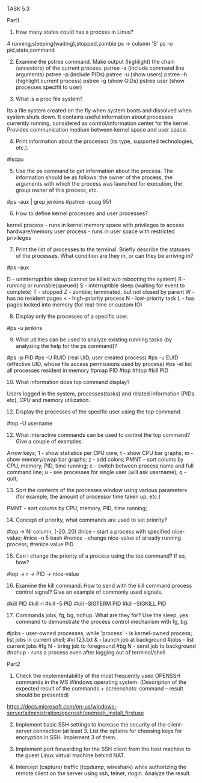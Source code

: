 TASK 5.3


Part1


1. How many states could has a process in Linux?

4 running,sleeping(waiting),stopped,zombie
ps -> column 'S'
ps -o pid,state,command


2. Examine the pstree command. Make output (highlight) the chain (ancestors) of the current process.
pstree -a (include command line arguments)
pstree -p (include PIDs)
pstree -u (show users)
pstree -h (highlight current process)
pstree -g (show GIDs)
pstree user (show processes specifit to user)


3. What is a proc file system?

Its a file system created on the fly when system boots and dissolved when system shuts down.
It contains useful information about processes currently running, considered as control/information center for the kernel.
Provides communication medium between kernel space and user space.


4. Print information about the processor (its type, supported technologies, etc.).

#lscpu


5. Use the ps command to get information about the process. The information should be as follows: the owner of the process, the arguments with which the process was launched for execution, the group owner of this process, etc.

#ps -aux | grep jenkins
#pstree -puag 951


6. How to define kernel processes and user processes?

kernel process - runs in kernel memory space with privileges to access hardware/memory
user process - runs in user space with restricted privileges


7. Print the list of processes to the terminal. Briefly describe the statuses of the processes. What condition are they in, or can they be arriving in?

#ps -aux

D - uninterruptible sleep (cannot be killed w/o rebooting the system)
R - running or runnable(queued)
S - interruptible sleep (waiting for event to complete)
T - stopped
Z - zombie; terminated, but not closed by parent
W - has no resident pages
< - high-priority process
N - low-priority task
L - has pages locked into memory (for real-time or custom IO)


8. Display only the processes of a specific user.

#ps -u jenkins


9. What utilities can be used to analyze existing running tasks (by analyzing the help for the ps command)?

#ps -p PID
#ps -U RUID (real UID, user created process)
#ps -u EUID (effective UID, whose file access permissions used by process)
#ps -el list all processes resident in memory
#pmap PID
#top
#htop
#kill PID


10. What information does top command display?

Users logged in the system, processes(tasks) and related information (PIDs etc), CPU and memory utilization.

12. Display the processes of the specific user using the top command.

#top -U username


12. What interactive commands can be used to control the top command? Give a couple of examples.

Arrow keys;
1 - show statistics per CPU core;
t - show CPU bar graphs;
m - show memory/swap bar graphs;
z - add colors;
PMNT - sort colums by CPU, memory, PID, time running;
c - switch between process name and full command line;
u - see processes for single user (will ask username);
q - quit;


13. Sort the contents of the processes window using various parameters (for example, the amount of processor time taken up, etc.)

PMNT - sort colums by CPU, memory, PID, time running;


14. Concept of priority, what commands are used to set priority?

#top -> NI column, (-20..20)
#nice - start a process with specified nice-value;
#nice -n 5 bash
#renice - change nice-value of already running process;
#renice value PID


15. Can I change the priority of a process using the top command? If so, how?

#top -> r -> PID -> nice-value


16. Examine the kill command. How to send with the kill command process control signal? Give an example of commonly used signals.

#kill PID
#kill -l
#kill -5 PID
#kill -SIGTERM PID
#kill -SIGKILL PID


17. Commands jobs, fg, bg, nohup. What are they for? Use the sleep, yes command to demonstrate the process control mechanism with fg, bg.

#jobs - user-owned processes, while 'process' - is kernel-owned process; list jobs in current shell;
#vi 123.txt & - launch job at background
#jobs - list current jobs
#fg N - bring job to foreground
#bg N - send job to background
#nohup - runs a process even after logging out of terminal/shell


Part2

1. Check the implementability of the most frequently used OPENSSH commands in the MS Windows operating system.
(Description of the expected result of the commands + screenshots: command – result should be presented)

https://docs.microsoft.com/en-us/windows-server/administration/openssh/openssh_install_firstuse


2. Implement basic SSH settings to increase the security of the client-server connection
(at least 3. List the options for choosing keys for encryption in SSH. Implement 3 of them.

4. Implement port forwarding for the SSH client from the host machine to the guest Linux virtual machine behind NAT.

5. Intercept (capture) traffic (tcpdump, wireshark) while authorizing the remote client on the server using ssh, telnet, rlogin. Analyze the result.


